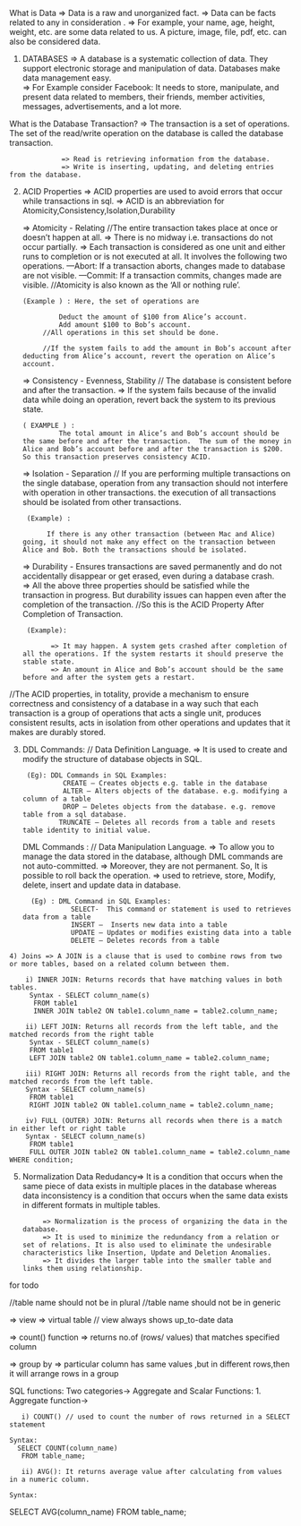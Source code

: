 What is Data => Data is a raw and unorganized fact.
             => Data can be facts related to any  in consideration . 
             => For example, your name, age, height, weight, etc. are some data related to us. A picture, image, file, pdf, etc. can also be considered data.

1) DATABASES =>  A database is a systematic collection of data. They support electronic storage and manipulation of data. Databases make data management easy.        
             => For Example consider Facebook: It needs to store, manipulate, and present data related to members, their friends, member activities, messages, advertisements, and a lot more.

 What is the Database Transaction?
             => The transaction is a set of operations. The set of the read/write operation on the database is called the database transaction.

                 => Read is retrieving information from the database.
                 => Write is inserting, updating, and deleting entries from the database.

2) ACID Properties  => ACID properties are used to avoid errors that occur while transactions in sql.
                    => ACID is an abbreviation for Atomicity,Consistency,Isolation,Durability

    =>  Atomicity - Relating //The entire transaction  takes place at once or doesn’t happen at all.
                     =>  There is no midway i.e. transactions do not occur partially.
                     =>  Each transaction is considered as one unit and either runs to completion or is not executed at all.
                It involves the following two operations. 
                —Abort: If a transaction aborts, changes made to database are not visible. 
                —Commit: If a transaction commits, changes made are visible. 
                   //Atomicity is also known as the ‘All or nothing rule’.

       (Example ) : Here, the set of operations are

                Deduct the amount of $100 from Alice’s account.
                Add amount $100 to Bob’s account.
            //All operations in this set should be done.

            //If the system fails to add the amount in Bob’s account after deducting from Alice’s account, revert the operation on Alice’s account.      

    => Consistency - Evenness, Stability // The database is consistent before and after the transaction.
               => If the system fails because of the invalid data while doing an operation, revert back the system to its previous state.
        
       ( EXAMPLE ) :
                The total amount in Alice’s and Bob’s account should be the same before and after the transaction.  The sum of the money in Alice and Bob’s account before and after the transaction is $200. So this transaction preserves consistency ACID.

    => Isolation - Separation // If you are performing multiple transactions on the single database, operation from any transaction should not interfere with operation in other transactions. the execution of all transactions should be isolated from other transactions.

        (Example) :

             If there is any other transaction (between Mac and Alice) going, it should not make any effect on the transaction between Alice and Bob. Both the transactions should be isolated.

     => Durability - Ensures transactions are saved permanently and do not accidentally disappear or get erased, even during a database crash.    
                => All the above three properties should be satisfied while the transaction in progress. But durability issues can happen even after the completion of the transaction.
           //So this is the ACID Property After Completion of Transaction. 
            
        (Example):

              => It may happen. A system gets crashed after completion of all the operations. If the system restarts it should preserve the stable state. 
              => An amount in Alice and Bob’s account should be the same before and after the system gets a restart.

  //The ACID properties, in totality, provide a mechanism to ensure correctness and consistency of a database in a way such that each transaction is a group of operations that acts a single unit, produces consistent results, acts in isolation from other operations and updates that it makes are durably stored. 

  3) DDL Commands: // Data Definition Language.
               =>  It is used to create and modify the structure of database objects in SQL.  

          (Eg): DDL Commands in SQL Examples:
                   CREATE – Creates objects e.g. table in the database
                   ALTER – Alters objects of the database. e.g. modifying a column of a table
                   DROP – Deletes objects from the database. e.g. remove table from a sql database.
                  TRUNCATE – Deletes all records from a table and resets table identity to initial value.
     
     DML Commands : // Data Manipulation Language.
                =>   To allow you to manage the data stored in the database, although DML commands are not auto-committed.
                =>   Moreover, they are not permanent. So, It is possible to roll back the operation. 
                =>   used to retrieve, store, Modify, delete, insert and update data in database. 

           (Eg) : DML Command in SQL Examples:
                     SELECT-  This command or statement is used to retrieves data from a table
                     INSERT –  Inserts new data into a table
                     UPDATE – Updates or modifies existing data into a table
                     DELETE – Deletes records from a table


    4) Joins => A JOIN is a clause that is used to combine rows from two or more tables, based on a related column between them.

        i) INNER JOIN: Returns records that have matching values in both tables.
         Syntax - SELECT column_name(s)
          FROM table1 
          INNER JOIN table2 ON table1.column_name = table2.column_name;

        ii) LEFT JOIN: Returns all records from the left table, and the matched records from the right table
         Syntax - SELECT column_name(s) 
         FROM table1 
         LEFT JOIN table2 ON table1.column_name = table2.column_name;

        iii) RIGHT JOIN: Returns all records from the right table, and the matched records from the left table. 
        Syntax - SELECT column_name(s)
         FROM table1 
         RIGHT JOIN table2 ON table1.column_name = table2.column_name;

        iv) FULL (OUTER) JOIN: Returns all records when there is a match in either left or right table 
        Syntax - SELECT column_name(s)
         FROM table1
         FULL OUTER JOIN table2 ON table1.column_name = table2.column_name WHERE condition;                

5) Normalization
       Data Redudancy=> It is a condition that occurs when the same piece of data exists in multiple places in the database whereas data inconsistency is a condition that occurs when the same data exists in different formats in multiple tables.

            => Normalization is the process of organizing the data in the database.
            => It is used to minimize the redundancy from a relation or set of relations. It is also used to eliminate the undesirable characteristics like Insertion, Update and Deletion Anomalies.
            => It divides the larger table into the smaller table and links them using relationship.


for todo

//table name should not be in plural
//table name should not be in generic
  


 => view => virtual table // view always shows up_to-date data

 => count() function => returns no.of (rows/ values) that  matches specified column

 => group by => particular column has same values ,but in different rows,then it will arrange rows in a group


 SQL functions:
 Two categories->
    Aggregate and Scalar Functions:
     1. Aggregate function->

       i) COUNT() // used to count the number of rows returned in a SELECT statement
   
    Syntax:
      SELECT COUNT(column_name)
       FROM table_name;

       ii) AVG(): It returns average value after calculating from values in a numeric column.

    Syntax:
SELECT AVG(column_name) FROM table_name;  



